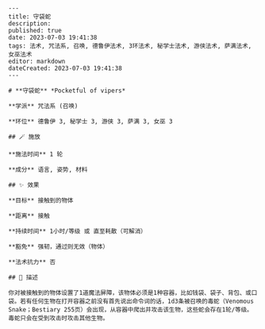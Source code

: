 
    ---
    title: 守袋蛇
    description: 
    published: true
    date: 2023-07-03 19:41:38
    tags: 法术, 咒法系, 召唤, 德鲁伊法术, 3环法术, 秘学士法术, 游侠法术, 萨满法术, 女巫法术
    editor: markdown
    dateCreated: 2023-07-03 19:41:38
    ---

    # **守袋蛇** *Pocketful of vipers*

    **学派** 咒法系 (召唤) 

    **环位** 德鲁伊 3, 秘学士 3, 游侠 3, 萨满 3, 女巫 3

    ## 🪄 施放

    **施法时间** 1 轮

    **成分** 语言, 姿势, 材料

    ## ✨ 效果 

    **目标** 接触到的物体 

    **距离** 接触  

    **持续时间** 1小时/等级 或 直至耗散（可解消） 

    **豁免** 强韧，通过则无效（物体）

    **法术抗力** 否

    ## 📖 描述

    你对被接触到的物体设置了1道魔法屏障，该物体必须是1种容器，比如钱袋、袋子、背包、或口袋。若有任何生物在打开容器之前没有首先说出命令词的话，1d3条被召唤的毒蛇（Venomous Snake；Bestiary 255页）会出现，从容器中爬出并攻击该生物，这些蛇会存在1轮/等级。毒蛇只会在受到攻击时攻击其他生物。
    